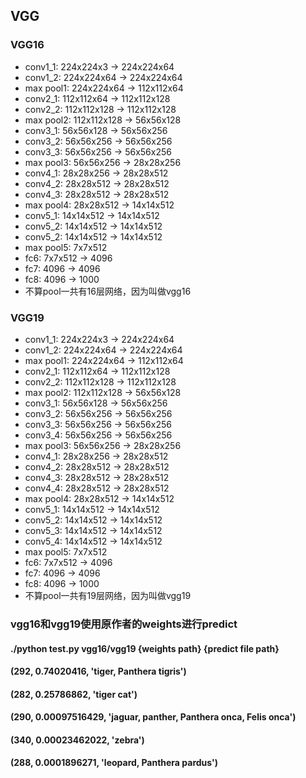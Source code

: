 ## VGG
### VGG16
 * conv1_1: 224x224x3 -> 224x224x64
 * conv1_2: 224x224x64 -> 224x224x64
 * max pool1: 224x224x64 -> 112x112x64
 * conv2_1: 112x112x64 -> 112x112x128
 * conv2_2: 112x112x128 -> 112x112x128
 * max pool2: 112x112x128 -> 56x56x128
 * conv3_1: 56x56x128 -> 56x56x256
 * conv3_2: 56x56x256 -> 56x56x256
 * conv3_3: 56x56x256 -> 56x56x256
 * max pool3: 56x56x256 -> 28x28x256
 * conv4_1: 28x28x256 -> 28x28x512
 * conv4_2: 28x28x512 -> 28x28x512
 * conv4_3: 28x28x512 -> 28x28x512
 * max pool4: 28x28x512 -> 14x14x512
 * conv5_1: 14x14x512 -> 14x14x512
 * conv5_2: 14x14x512 -> 14x14x512
 * conv5_2: 14x14x512 -> 14x14x512
 * max pool5: 7x7x512
 * fc6: 7x7x512 -> 4096
 * fc7: 4096 -> 4096
 * fc8: 4096 -> 1000
 * 不算pool一共有16层网络，因为叫做vgg16
### VGG19
 * conv1_1: 224x224x3 -> 224x224x64
 * conv1_2: 224x224x64 -> 224x224x64
 * max pool1: 224x224x64 -> 112x112x64
 * conv2_1: 112x112x64 -> 112x112x128
 * conv2_2: 112x112x128 -> 112x112x128
 * max pool2: 112x112x128 -> 56x56x128
 * conv3_1: 56x56x128 -> 56x56x256
 * conv3_2: 56x56x256 -> 56x56x256
 * conv3_3: 56x56x256 -> 56x56x256
 * conv3_4: 56x56x256 -> 56x56x256
 * max pool3: 56x56x256 -> 28x28x256
 * conv4_1: 28x28x256 -> 28x28x512
 * conv4_2: 28x28x512 -> 28x28x512
 * conv4_3: 28x28x512 -> 28x28x512
 * conv4_4: 28x28x512 -> 28x28x512
 * max pool4: 28x28x512 -> 14x14x512
 * conv5_1: 14x14x512 -> 14x14x512
 * conv5_2: 14x14x512 -> 14x14x512
 * conv5_3: 14x14x512 -> 14x14x512
 * conv5_4: 14x14x512 -> 14x14x512
 * max pool5: 7x7x512
 * fc6: 7x7x512 -> 4096
 * fc7: 4096 -> 4096
 * fc8: 4096 -> 1000
 * 不算pool一共有19层网络，因为叫做vgg19

### vgg16和vgg19使用原作者的weights进行predict
#### ./python test.py vgg16/vgg19 {weights path} {predict file path}
#### (292, 0.74020416, 'tiger, Panthera tigris')
#### (282, 0.25786862, 'tiger cat')
#### (290, 0.00097516429, 'jaguar, panther, Panthera onca, Felis onca')
#### (340, 0.00023462022, 'zebra')
#### (288, 0.0001896271, 'leopard, Panthera pardus')
